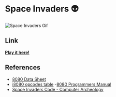 # Space Invaders 👽

![Space Invaders Gif](https://media2.giphy.com/media/v1.Y2lkPTc5MGI3NjExemdnamJuMXZueDNyeHM2YWswanprdTM0YTFzNHNscjgxaWk4MGtocyZlcD12MV9pbnRlcm5hbF9naWZfYnlfaWQmY3Q9Zw/11v0bBwGjkiLio/giphy.gif)

## Link

**[Play it here!](https://sjnprjl.github.io/space-invaders/)**

## References

- [8080 Data Sheet](https://deramp.com/downloads/intel/8080%20Data%20Sheet.pdf)
- [i8080 opcodes table](https://pastraiser.com/cpu/i8080/i8080_opcodes.html) -[8080 Programmers Manual](https://altairclone.com/downloads/manuals/8080%20Programmers%20Manual.pdf)
- [Space Invaders Code - Computer Archeology](https://www.computerarcheology.com/Arcade/SpaceInvaders/Code.html)
